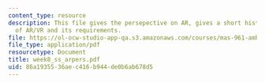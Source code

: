 ```yaml
---
content_type: resource
description: This file gives the persepective on AR, gives a short history, neccessities
  of AR/VR and its requirements.
file: https://ol-ocw-studio-app-qa.s3.amazonaws.com/courses/mas-961-ambient-intelligence-spring-2005/86a1935536aec416b944de0b6ab678d5_week8_ss_arpers.pdf
file_type: application/pdf
resourcetype: Document
title: week8_ss_arpers.pdf
uid: 86a19355-36ae-c416-b944-de0b6ab678d5
---
```

